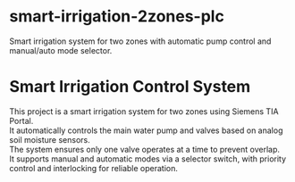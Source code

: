 # smart-irrigation-2zones-plc
Smart irrigation system for two zones with automatic pump control and manual/auto mode selector.
# Smart Irrigation Control System

This project is a smart irrigation system for two zones using Siemens TIA Portal.  
It automatically controls the main water pump and valves based on analog soil moisture sensors.  
The system ensures only one valve operates at a time to prevent overlap.  
It supports manual and automatic modes via a selector switch, with priority control and interlocking for reliable operation.
